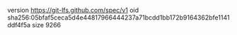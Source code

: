 version https://git-lfs.github.com/spec/v1
oid sha256:05bfaf5ceca5d4e44817966444237a71bcdd1bb172b9164362bfe1141ddf4f5a
size 9266
